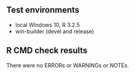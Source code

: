 ## Test environments
* local Windows 10, R 3.2.5
* win-builder (devel and release)

## R CMD check results
There were no ERRORs or WARNINGs or NOTEs.